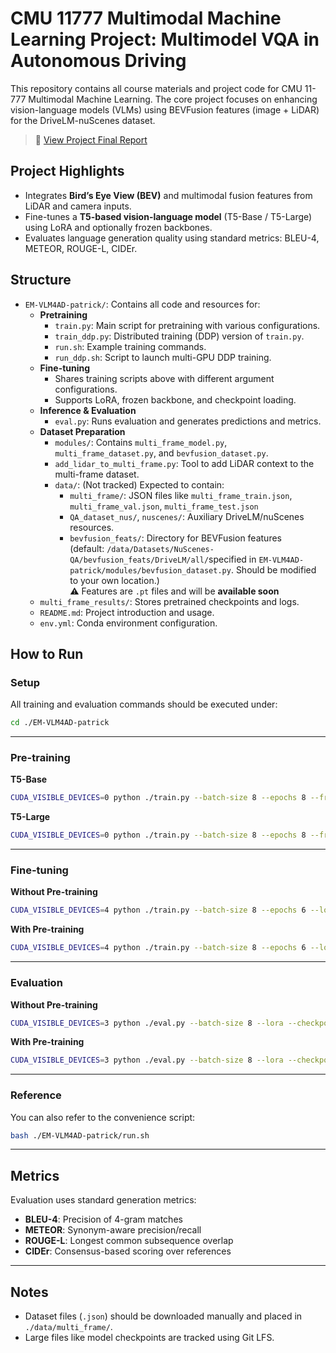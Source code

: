 # CMU 11777 Multimodal Machine Learning Project: Multimodel VQA in Autonomous Driving

This repository contains all course materials and project code for CMU 11-777 Multimodal Machine Learning. The core project focuses on enhancing 
vision-language models (VLMs) using BEVFusion features (image + LiDAR) for the DriveLM-nuScenes dataset.

> 📄 [View Project Final Report](./doc/Final_Report.pdf)

## Project Highlights

- Integrates **Bird’s Eye View (BEV)** and multimodal fusion features from LiDAR and camera inputs.
- Fine-tunes a **T5-based vision-language model** (T5-Base / T5-Large) using LoRA and optionally frozen backbones.
- Evaluates language generation quality using standard metrics: BLEU-4, METEOR, ROUGE-L, CIDEr.

## Structure

- `EM-VLM4AD-patrick/`: Contains all code and resources for:
  - **Pretraining**
    - `train.py`: Main script for pretraining with various configurations.
    - `train_ddp.py`: Distributed training (DDP) version of `train.py`.
    - `run.sh`: Example training commands.
    - `run_ddp.sh`: Script to launch multi-GPU DDP training.
  - **Fine-tuning**
    - Shares training scripts above with different argument configurations.
    - Supports LoRA, frozen backbone, and checkpoint loading.
  - **Inference & Evaluation**
    - `eval.py`: Runs evaluation and generates predictions and metrics.
  - **Dataset Preparation**
    - `modules/`: Contains `multi_frame_model.py`, `multi_frame_dataset.py`, and `bevfusion_dataset.py`.
    - `add_lidar_to_multi_frame.py`: Tool to add LiDAR context to the multi-frame dataset.
    - `data/`: (Not tracked) Expected to contain:
      - `multi_frame/`: JSON files like `multi_frame_train.json`, `multi_frame_val.json`, `multi_frame_test.json`
      - `QA_dataset_nus/`, `nuscenes/`: Auxiliary DriveLM/nuScenes resources.
      - `bevfusion_feats/`: Directory for BEVFusion features  
        (default: `/data/Datasets/NuScenes-QA/bevfusion_feats/DriveLM/all/`specified in `EM-VLM4AD-patrick/modules/bevfusion_dataset.py`. Should be modified to your own location.)  
        ⚠️ Features are `.pt` files and will be **available soon**
  - `multi_frame_results/`: Stores pretrained checkpoints and logs.
  - `README.md`: Project introduction and usage.
  - `env.yml`: Conda environment configuration.

## How to Run

### Setup
All training and evaluation commands should be executed under:
```bash
cd ./EM-VLM4AD-patrick
```

---

### Pre-training

**T5-Base**
```bash
CUDA_VISIBLE_DEVICES=0 python ./train.py --batch-size 8 --epochs 8 --freeze-lm --num-workers 16 --load-checkpoint --checkpoint-file ./multi_frame_results/T5-Base/latest_model.pth --output-dir /data/patrick/mmml_saving/bev_Q_pretrained_T5-Base/ --lm T5-Base --load-orig-format
```

**T5-Large**
```bash
CUDA_VISIBLE_DEVICES=0 python ./train.py --batch-size 8 --epochs 8 --freeze-lm --num-workers 16 --load-checkpoint --checkpoint-file ./multi_frame_results/T5-Large-Q/latest_model.pth --output-dir /data/patrick/mmml_saving/bev_Q_pretrained_T5-Q-Large/ --lm T5-Large --load-orig-format
```

---

### Fine-tuning

**Without Pre-training**
```bash
CUDA_VISIBLE_DEVICES=4 python ./train.py --batch-size 8 --epochs 6 --lora --num-workers 16 --checkpoint-file /data/patrick/mmml_saving/bev_Q_pretrained_T5-Base/latest_model_saved.pth --load-checkpoint --output-dir /data/patrick/mml_saving/bev_Q_finetuned_wo_pretrained_T5-base_lr1e-5/ --learning-rate 1e-5 --feat bevfusion
```

**With Pre-training**
```bash
CUDA_VISIBLE_DEVICES=4 python ./train.py --batch-size 8 --epochs 6 --lora --num-workers 16 --checkpoint-file /data/patrick/mmml_saving/bev_Q_pretrained_T5-Q-Large/latest_model_saved.pth --load-checkpoint --output-dir /data/patrick/mmml_saving/bev_Q_finetuned_T5-base_lr1e-4/ --learning-rate 1e-4 --feat bevfusion --restart
```

---

### Evaluation

**Without Pre-training**
```bash
CUDA_VISIBLE_DEVICES=3 python ./eval.py --batch-size 8 --lora --checkpoint-file /data/patrick/mmml_saving/bev_Q_finetuned_wo_pretrained_T5-base_lr5e-4/latest_model_saved.pth --load-checkpoint --output-dir /data/patrick/mmml_saving/bev_Q_finetuned_wo_pretrained_T5-base_lr5e-4/eval_result
```

**With Pre-training**
```bash
CUDA_VISIBLE_DEVICES=3 python ./eval.py --batch-size 8 --lora --checkpoint-file /data/patrick/mmml_saving/bev_Q_finetuned_T5-base_lr5e-4/latest_model_saved.pth --load-checkpoint --output-dir /data/patrick/mmml_saving/bev_Q_finetuned_T5-base_lr5e-4/eval_result
```

---

### Reference

You can also refer to the convenience script:
```bash
bash ./EM-VLM4AD-patrick/run.sh
```

---

## Metrics

Evaluation uses standard generation metrics:
- **BLEU-4**: Precision of 4-gram matches
- **METEOR**: Synonym-aware precision/recall
- **ROUGE-L**: Longest common subsequence overlap
- **CIDEr**: Consensus-based scoring over references

---

## Notes

- Dataset files (`.json`) should be downloaded manually and placed in `./data/multi_frame/`.
- Large files like model checkpoints are tracked using Git LFS.

